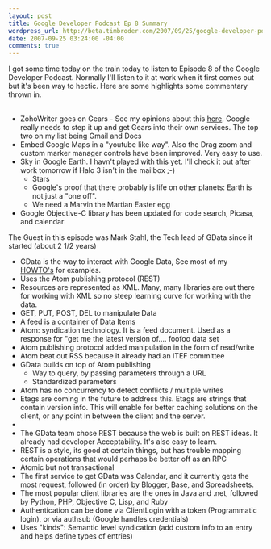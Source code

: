 ```yaml
--- 
layout: post
title: Google Developer Podcast Ep 8 Summary
wordpress_url: http://beta.timbroder.com/2007/09/25/google-developer-podcast-ep-8-summary/
date: 2007-09-25 03:24:00 -04:00
comments: true
---
```

I got some time today on the train today to listen to Episode 8 of the Google Developer Podcast.  Normally I'll listen to it at work when it first comes out but it's been way to hectic.  Here are some highlights some commentary thrown in.<br /><br />

<ul>
<li>ZohoWriter goes on Gears - See my opinions about this <a href="http://gpowered.blogspot.com/2007/08/google-get-in-gear.html">here</a>.  Google really needs to step it up and get Gears into their own services.  The top two on my list being Gmail and Docs</li>
<li>Embed Google Maps in a "youtube like way".  Also the Drag zoom and custom marker manager controls have been improved.  Very easy to use.</li>
<li>Sky in Google Earth.  I havn't played with this yet.  I'll check it out after work tomorrow if Halo 3 isn't in the mailbox ;-)
<ul><li>Stars</li>
<li>Google's proof that there probably is life on other planets: Earth is not just a "one off".</li>
<li>We need a Marvin the Martian Easter egg</li>
</ul></li>
<li>Google Objective-C library has been updated for code search, Picasa, and calendar</li>
</ul>

The Guest in this episode was Mark Stahl, the Tech lead of GData since it started (about 2 1/2 years)

<ul>
<li>GData is the way to interact with Google Data, See most of my <a href="http://gpowered.blogspot.com/search/label/HOWTO">HOWTO's</a> for examples.</li>
<li>Uses the Atom publishing protocol (REST)</li>
<li>Resources are represented as XML.  Many, many libraries are out there for working with XML so no steep learning curve for working with the data.</li>
<li>GET, PUT, POST, DEL to manipulate Data</li>
<li>A feed is a container of Data Items</li>
<li>Atom: syndication technology.  It is a feed document.  Used as a response for "get me the latest version of.... foofoo data set</li>
<li>Atom publishing protocol added manipulation in the form of read/write</li>
<li>Atom beat out RSS because it already had an ITEF committee</li>
<li>GData builds on top of Atom publishing
<ul>
<li>Way to query, by passing parameters through a URL</li>
<li>Standardized parameters</li>
</ul>
</li><li>Atom has no concurrency to detect conflicts / multiple writes</li>
<li>Etags are coming in the future to address this.  Etags are strings that contain version info.  This will enable for better caching solutions on the client, or any point in between the client and the server.</li>
<li>
</li><li>The GData team chose REST because the web is built on REST ideas.  It already had developer Acceptability.  It's also easy to learn. </li>
<li>REST is a style, its good at certain things, but has trouble mapping certain operations that would perhaps be better off as an RPC</li>
<li>Atomic but not transactional</li>
<li>The first service to get GData was Calendar, and it currently gets the most request, followed (in order) by Blogger, Base, and Spreadsheets.</li>
<li>The most popular client libraries are the ones in Java and .net, followed by Python, PHP, Objective C, Lisp, and Ruby</li>
<li>Authentication can be done via ClientLogin with a token (Programmatic login), or via authsub (Google handles credentials)</li>
<li>Uses "kinds": Semantic level syndication (add custom info to an entry and helps define types of entries)</li>
</ul>
